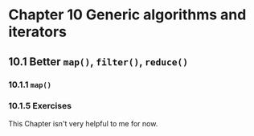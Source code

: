 # Chapter 10 Generic algorithms and iterators

## 10.1 Better `map()`, `filter()`, `reduce()`

### 10.1.1 `map()`

### 10.1.5 Exercises

This Chapter isn't very helpful to me for now.
